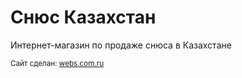 <h1>Снюс Казахстан</h1>
<p>Интернет-магазин по продаже снюса в Казахстане</p>
<small>Сайт сделан: <a href="//webs.com.ru">webs.com.ru</a></small>
